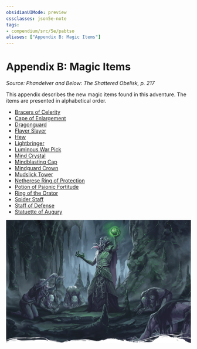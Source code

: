 ```yaml
---
obsidianUIMode: preview
cssclasses: json5e-note
tags:
- compendium/src/5e/pabtso
aliases: ["Appendix B: Magic Items"]
---
```

# Appendix B: Magic Items
*Source: Phandelver and Below: The Shattered Obelisk, p. 217* 

This appendix describes the new magic items found in this adventure. The items are presented in alphabetical order.

- [Bracers of Celerity](Mechanics/items/bracers-of-celerity-pabtso.md)  
- [Cape of Enlargement](Mechanics/items/cape-of-enlargement-pabtso.md)  
- [Dragonguard](Mechanics/items/dragonguard-pabtso.md)  
- [Flayer Slayer](Mechanics/items/flayer-slayer-pabtso.md)  
- [Hew](Mechanics/items/hew-pabtso.md)  
- [Lightbringer](Mechanics/items/lightbringer-pabtso.md)  
- [Luminous War Pick](Mechanics/items/luminous-war-pick-pabtso.md)  
- [Mind Crystal](Mechanics/items/mind-crystal-pabtso.md)  
- [Mindblasting Cap](Mechanics/items/mindblasting-cap-pabtso.md)  
- [Mindguard Crown](Mechanics/items/mindguard-crown-pabtso.md)  
- [Mudslick Tower](Mechanics/items/mudslick-tower-pabtso.md)  
- [Netherese Ring of Protection](Mechanics/items/netherese-ring-of-protection-pabtso.md)  
- [Potion of Psionic Fortitude](Mechanics/items/potion-of-psionic-fortitude-pabtso.md)  
- [Ring of the Orator](Mechanics/items/ring-of-the-orator-pabtso.md)  
- [Spider Staff](Mechanics/items/spider-staff-pabtso.md)  
- [Staff of Defense](Mechanics/items/staff-of-defense-pabtso.md)  
- [Statuette of Augury](Mechanics/items/statuette-of-augury-pabtso.md)  

![A mage that uses a mind cr...](https://raw.githubusercontent.com/5etools-mirror-3/5etools-img/main/adventure/PaBTSO/175-10-001.mind-flayer-with-mind-crystal.webp#center "A mage that uses a mind crystal to enhance its spells can become fearsome indeed")